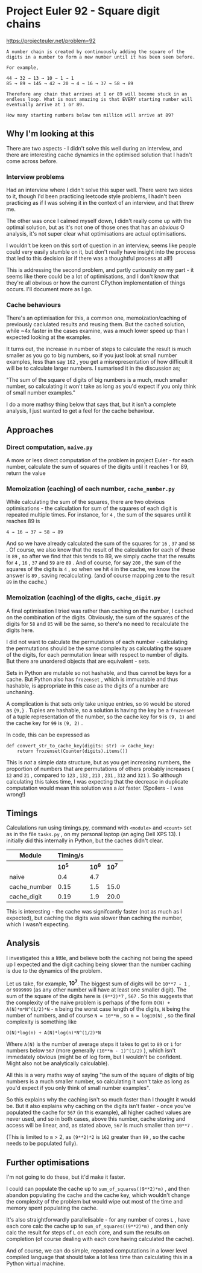 # Project Euler 92 - Square digit chains

https://projecteuler.net/problem=92

```
A number chain is created by continuously adding the square of the digits in a number to form a new number until it has been seen before.

For example,

44 → 32 → 13 → 10 → 1 → 1
85 → 89 → 145 → 42 → 20 → 4 → 16 → 37 → 58 → 89

Therefore any chain that arrives at 1 or 89 will become stuck in an endless loop. What is most amazing is that EVERY starting number will eventually arrive at 1 or 89.

How many starting numbers below ten million will arrive at 89?
```

## Why I'm looking at this

There are two aspects - I didn't solve this well during an interview, and there are interesting cache dynamics in the optimised solution that I hadn't come across before.

### Interview problems

Had an interview where I didn't solve this super well. There were two sides to it, though I'd been practicing leetcode style problems, I hadn't been practicing as if I was solving it in the context of an interview, and that threw me.

The other was once I calmed myself down, I didn't really come up with the optimal solution, but as it's not one of those ones that has an *obvious* O analysis, it's not super clear what optimisations are actual optimisations.

I wouldn't be keen on this sort of question in an interview, seems like people could very easily stumble on it, but don't really have insight into the process that led to this decision (or if there was a thoughtful process at all!)

This is addressing the second problem, and partly curiousity on my part - it seems like there could be a lot of optimisations, and I don't know that they're all obvious or how the current CPython implementation of things occurs. I'll document more as I go.

### Cache behaviours

There's an optimisation for this, a common one, memoization/caching of previously caclulated results and reusing them. But the cached solution, while ~4x faster in the cases examine, was a much lower speed up than I expected looking at the examples.

It turns out, the increase in number of steps to calculate the result is much smaller as you go to big numbers, so if you just look at small number examples, less than say `162` , you get a misrepresentation of how difficult it will be to calculate larger numbers. I sumarised it in the discussion as; 

"The sum of the square of digits of big numbers is a much, much smaller number, so calculating it won't take as long as you'd expect if you only think of small number examples."

I do a more mathsy thing below that says that, but it isn't a complete analysis, I just wanted to get a feel for the cache behaviour.

## Approaches

### Direct computation, `naive.py`

A more or less direct computation of the problem in project Euler - for each number, calculate the sum of squares of the digits until it reaches 1 or 89, return the value

### Memoization (caching) of each number, `cache_number.py`

While calculating the sum of the squares, there are two obvious optimisations - the calculation for sum of the squares of each digit is repeated multiple times. For instance, for `4` , the sum of the squares until it reaches 89 is

```
4 → 16 → 37 → 58 → 89
```

And so we have already calculated the sum of the squares for `16` , `37` and `58` . Of course, we also know that the result of the calculation for each of these is `89` , so after we find that this tends to 89, we simply cache that the results for `4` , `16` , `37` and `59` are `89` . And of course, for say `200` , the sum of the squares of the digits is `4` , so when we hit `4` in the cache, we know the answer is `89` , saving recalculating. (and of course mapping `200` to the result `89` in the cache.)

### Memoization (caching) of the digits, `cache_digit.py`

A final optimisation I tried was rather than caching on the number, I cached on the combination of the digits. Obviously, the sum of the squares of the digits for `58` and `85` will be the same, so there's no need to recalculate the digits here.

I did not want to calculate the permutations of each number - calculating the permutations should be the same complexity as calculating the square of the digits, for each permutation linear with respect to number of digits. But there are unordered objects that are equivalent - sets.

Sets in Python are mutable so not hashable, and thus cannot be keys for a cache. But Python also has `frozenset` , which is immuatable and thus hashable, is appropriate in this case as the digits of a number are unchaning.

A complication is that sets only take unique entries, so `99` would be stored as `{9,}` . Tuples are hashable, so a solution is having the key be a `frozenset` of a tuple representation of the number, so the cache key for `9` is `(9, 1)` and the cache key for `99` is `(9, 2)` .

In code, this can be expressed as 

```
def convert_str_to_cache_key(digits: str) -> cache_key:
    return frozenset(Counter(digits).items())
```

This is *not* a simple data structure, but as you get increasing numbers, the proportion of numbers that are permutations of others probably increases ( `12` and `21` , compared to `123` , `132` , `213` , `231` , `312` and `321` ). So although calculating this takes time, I was expecting that the decrease in duplicate computation would mean this solution was a *lot* faster. (Spoilers - I was wrong!)

## Timings

Calculations run using timings.py, command with `<module>` and `<count>` set as in the file `tasks.py` , on my personal laptop (an aging Dell XPS 13). I initially did this internally in Python, but the caches didn't clear.

| Module | Timing/s | | |
|-|-|-|-|
| | **10<sup>5</sup>** | **10<sup>6</sup>** | **10<sup>7</sup>** |
| naive | 0.4 | 4.7 | |
| cache_number | 0.15 | 1.5 | 15.0 |
| cache_digit | 0.19 | 1.9 | 20.0 |

This is interesting - the cache was signifcantly faster (not as much as I expected), but caching the digits was slower than caching the number, which I wasn't expecting. 

## Analysis

I investigated this a little, and believe both the caching not being the speed up I expected and the digit caching being slower than the number caching is due to the dynamics of the problem.

Let us take, for example, **10<sup>7</sup>**. The biggest sum of digits will be `10**7 - 1` , or `9999999` (as any other number will have at least one smaller digit). The sum of the square of the digits here is `(9**2)*7` , `567` . So this suggests that the complexity of the naive problem is perhaps of the form `O(N) + A(N)*m*N^(1/2)*N` - `m` being the worst case length of the digits, `N` being the number of numbers, and of course `N = 10**m` , so `m = log10(N)` , so the final complexity is something like

```
O(N)*log(n) + A(N)*log(n)*N^(1/2)*N
```

Where `A(N)` is the number of average steps it takes to get to `89` or `1` for numbers below `567` (more generally `(10**m - 1)^(1/2)` ), which isn't immedately obvious (might be of log form, but I wouldn't be confident. Might also not be analytically calculable).

All this is a very maths way of saying "the sum of the square of digits of big numbers is a much smaller number, so calculating it won't take as long as you'd expect if you only think of small number examples".

So this explains why the caching isn't so much faster than I thought it would be. But it also explains why caching on the digits isn't faster - once you've populated the cache for `567` (in this example), all higher cached values are never used, and so in both cases, above this number, cache storing and access will be linear, and, as stated above, `567` is much smaller than `10**7` .

(This is limited to `m` > 2, as `(9**2)*2` is `162` greater than `99` , so the cache needs to be populated fully).

## Further optimisations

I'm not going to do these, but it'd make it faster.

I could can populate the cache up to `sum_of_squares((9**2)*m)` , and then abandon populating the cache and the cache key, which wouldn't change the complexity of the problem but would wipe out most of the time and memory spent populating the cache.

It's also straightforwardly parallelisable - for any number of cores `L` , have each core calc the cache up to `sum_of_squares((9**2)*m)` , and then only calc the result for steps of `L` on each core, and sum the results on completion (of course dealing with each core having calculated the cache).

And of course, we can do simple, repeated computations in a lower level compiled language that should take a lot less time than calculating this in a Python virtual machine.
